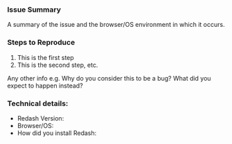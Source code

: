 <!--
#####################################################################
#
# Need support? USE THE FORUM! https://discuss.redash.io/c/support.
#
# Don't have steps to reproduce and actually not sure it's a bug?
# Use the forum! https://discuss.redash.io/c/support.
#
#####################################################################

**Got an idea for a new feature?** Check if it isn't on the roadmap already: http://bit.ly/redash-roadmap and start a new discussion in the features category: https://discuss.redash.io/c/feature-requests 🌟.

Found a bug? Please fill out the sections below... thank you 👍
-->

### Issue Summary

A summary of the issue and the browser/OS environment in which it occurs.

### Steps to Reproduce

1. This is the first step
2. This is the second step, etc.

Any other info e.g. Why do you consider this to be a bug? What did you expect to happen instead?

### Technical details:

* Redash Version:
* Browser/OS:
* How did you install Redash:
